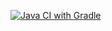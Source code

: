 [![Java CI with Gradle](https://github.com/Nadi-Ya/HW_BBD/actions/workflows/gradle.yml/badge.svg)](https://github.com/Nadi-Ya/HW_BBD/actions/workflows/gradle.yml)